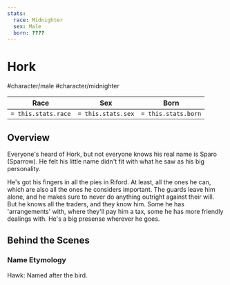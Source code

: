 ```yaml
---
stats:
  race: Midnighter
  sex: Male
  born: ????
---
```


# Hork
#character/male #character/midnighter

Race | Sex | Born
-----|-----|-----
`= this.stats.race` | `= this.stats.sex` | `= this.stats.born` | `= this.stats.died`

## Overview
Everyone's heard of Hork, but not everyone knows his real name is Sparo (Sparrow). He felt his little name didn't fit with what he saw as his big personality. 

He's got his fingers in all the pies in Riford. At least, all the ones he can, which are also all the ones he considers important. The guards leave him alone, and he makes sure to never do anything outright against their will. But he knows all the traders, and they know him. Some he has 'arrangements' with, where they'll pay him a tax, some he has more friendly dealings with. He's a big presense wherever he goes.

## Behind the Scenes
### Name Etymology
Hawk: Named after the bird.